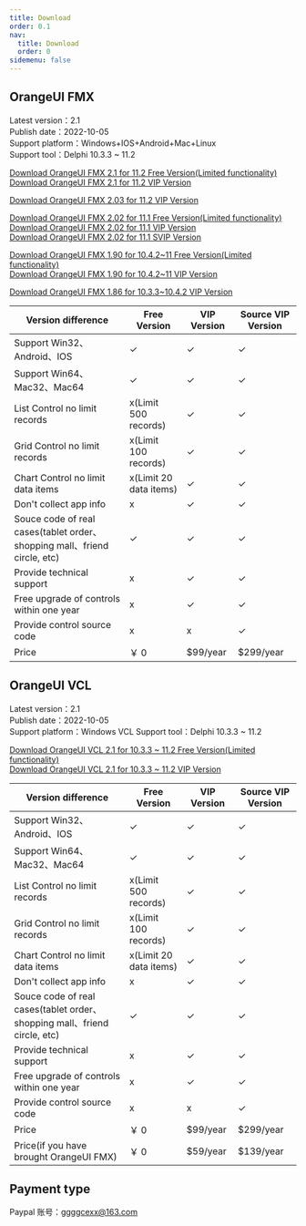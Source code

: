 ```yaml
---
title: Download
order: 0.1
nav:
  title: Download
  order: 0
sidemenu: false
---
```


## OrangeUI FMX

Latest version：2.1  
Publish date：2022-10-05  
Support platform：Windows+IOS+Android+Mac+Linux  
Support tool：Delphi 10.3.3 ~ 11.2

[Download OrangeUI FMX 2.1 for 11.2 Free Version(Limited functionality)](http://qiniuoss.orangeui.cn/OrangeUI%20FMX%202.1%20Free%20For%20D11.2.rar)  
[Download OrangeUI FMX 2.1 for 11.2 VIP Version](http://qiniuoss.orangeui.cn/OrangeUI%20FMX%202.1%20VIP%20For%20D11.2.rar)

[Download OrangeUI FMX 2.03 for 11.2 VIP Version](http://qiniuoss.orangeui.cn/OrangeUI%20FMX%202.03%20For%20D11.2%20VIP.rar)

[Download OrangeUI FMX 2.02 for 11.1 Free Version(Limited functionality)](http://qiniuoss.orangeui.cn/OrangeUI%20FMX%202.02%20For%20D11.1%20Free.rar)  
[Download OrangeUI FMX 2.02 for 11.1 VIP Version](http://qiniuoss.orangeui.cn/OrangeUI%20FMX%202.02%20For%20D11.1%20VIP.rar)  
[Download OrangeUI FMX 2.02 for 11.1 SVIP Version](http://qiniuoss.orangeui.cn/OrangeUI%20FMX%202.02%20For%20D11.1%20SVIP.rar)

[Download OrangeUI FMX 1.90 for 10.4.2~11 Free Version(Limited functionality)](http://qiniuoss.orangeui.cn/OrangeUI%20FMX%201.90%20For%20Delphi%2010.4.2~D11%20Free.rar)  
[Download OrangeUI FMX 1.90 for 10.4.2~11 VIP Version](http://qiniuoss.orangeui.cn/OrangeUI%20FMX%201.90%20For%20Delphi%2010.4.2~D11%20VIP.rar)

[Download OrangeUI FMX 1.86 for 10.3.3~10.4.2 VIP Version](http://qiniuoss.orangeui.cn/OrangeUI%201.86%20VIP%20For%20D10.3.3%26D10.4.2.rar)

| Version difference                                                        | Free Version           | VIP Version | Source VIP Version |
| ------------------------------------------------------------------------- | ---------------------- | ----------- | ------------------ |
| Support Win32、Android、IOS                                               | ✓                      | ✓           | ✓                  |
| Support Win64、Mac32、Mac64                                               | ✓                      | ✓           | ✓                  |
| List Control no limit records                                             | x(Limit 500 records)   | ✓           | ✓                  |
| Grid Control no limit records                                             | x(Limit 100 records)   | ✓           | ✓                  |
| Chart Control no limit data items                                         | x(Limit 20 data items) | ✓           | ✓                  |
| Don't collect app info                                                    | x                      | ✓           | ✓                  |
| Souce code of real cases(tablet order、shopping mall、friend circle, etc) | ✓                      | ✓           | ✓                  |
| Provide technical support                                                 | x                      | ✓           | ✓                  |
| Free upgrade of controls within one year                                  | x                      | ✓           | ✓                  |
| Provide control source code                                               | x                      | x           | ✓                  |
| Price                                                                     | ￥ 0                   | \$99/year   | \$299/year         |

## OrangeUI VCL

Latest version：2.1  
Publish date：2022-10-05  
Support platform：Windows VCL
Support tool：Delphi 10.3.3 ~ 11.2

[Download OrangeUI VCL 2.1 for 10.3.3 ~ 11.2 Free Version(Limited functionality)](http://qiniuoss.orangeui.cn/OrangeUI%20VCL%202.1%20Free%20For%20D10.3.3~11.2.rar)  
[Download OrangeUI VCL 2.1 for 10.3.3 ~ 11.2 VIP Version](http://qiniuoss.orangeui.cn/OrangeUI%20VCL%202.1%20VIP%20For%20D10.3.3~11.2.rar)

| Version difference                                                        | Free Version           | VIP Version | Source VIP Version |
| ------------------------------------------------------------------------- | ---------------------- | ----------- | ------------------ |
| Support Win32、Android、IOS                                               | ✓                      | ✓           | ✓                  |
| Support Win64、Mac32、Mac64                                               | ✓                      | ✓           | ✓                  |
| List Control no limit records                                             | x(Limit 500 records)   | ✓           | ✓                  |
| Grid Control no limit records                                             | x(Limit 100 records)   | ✓           | ✓                  |
| Chart Control no limit data items                                         | x(Limit 20 data items) | ✓           | ✓                  |
| Don't collect app info                                                    | x                      | ✓           | ✓                  |
| Souce code of real cases(tablet order、shopping mall、friend circle, etc) | ✓                      | ✓           | ✓                  |
| Provide technical support                                                 | x                      | ✓           | ✓                  |
| Free upgrade of controls within one year                                  | x                      | ✓           | ✓                  |
| Provide control source code                                               | x                      | x           | ✓                  |
| Price                                                                     | ￥ 0                   | \$99/year   | \$299/year         |
| Price(if you have brought OrangeUI FMX)                                   | ￥ 0                   | \$59/year   | \$139/year         |

## Payment type

Paypal 账号：ggggcexx@163.com
